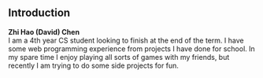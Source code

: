 ## Introduction

__Zhi Hao (David) Chen__<br />
I am a 4th year CS student looking to finish at the end of the term.  I have some web programming experience from projects I have done for school.  In my spare time I enjoy playing all sorts of games with my friends, but recently I am trying to do some side projects for fun.